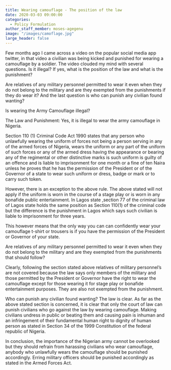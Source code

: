 ```yaml
---
title: Wearing camouflage - The position of the law
date: 2020-03-03 09:00:00
categories:
  - Policy Formulation
author_staff_member: moses-agegenu
image: "/images/camoflage.jpg"
large_header: false
---
```


Few months ago I came across a video on the popular social media app twitter, in that video a civilian was being kicked and punished for wearing a camouflage by a soldier. The video clouded my mind with several questions. Is it illegal? If yes, what is the position of the law and what is the punishment? 

Are relatives of any military personnel permitted to wear it even when they do not belong to the military and are they exempted from the punishments if they do wear it? And the last question is who can punish any civilian found wanting?

Is wearing the Army Camouflage illegal? 

The Law and Punishment: Yes, it is illegal to wear the army camouflage in Nigeria.

Section 110 (1) Criminal Code Act 1990 states that any person who unlawfully wearing the uniform of forces not being a person serving in any of the armed forces of Nigeria, wears the uniform or any part of the uniform of such forces or any of the armed dress having the appearance or bearing any of the regimental or other distinctive marks is such uniform is guilty of an offence and is liable to imprisonment for one month or a fine of ten Naira unless he proves that he has the permission of the President or of the Governor of a state to wear such uniform or dress, badge or mark or to carry such token.

However, there is an exception to the above rule. The above stated will not apply if the uniform is worn in the course of a stage play or is worn in any bonafide public entertainment.
In Lagos state ,section 77 of the criminal law of Lagos state holds the same position as Section 110(1) of the criminal code but the difference is the punishment in Lagos which says such civilian is liable to imprisonment for three years.

This however means that the only way you can can confidently wear your camouflage t-shirt or trousers is if you have the permission of the President or Governor of your state.

Are relatives of any military personnel permitted to wear it even when they do not belong to the military and are they exempted from the punishments that should follow?

Clearly, following the section stated above relatives of military personnel’s are not covered because the law says only members of the military and those permitted by the President or Governor have the right to wear the camouflage except for those wearing it for stage play or bonafide entertainment purposes. They are also not exempted from the punishment.

Who can punish any civilian found wanting? The law is clear. As far as the above stated section is concerned, it is clear that only the court of law can punish civilians who go against the law by wearing camouflage. Making civilians undress in public or beating them and causing pain is inhuman and an infringement of their fundamental human right to dignity of human person as stated in Section 34 of the 1999 Constitution of the federal republic of Nigeria.

In conclusion, the importance of the Nigerian army cannot be overlooked but they should refrain from harassing civilians who wear camouflage, anybody who unlawfully wears the camouflage should be punished accordingly. Erring military officers should be punished accordingly as stated in the Armed Forces Act.
